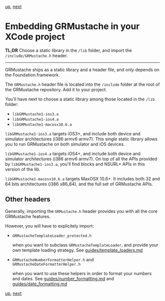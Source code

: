 [up](../README.md), [next](templates.md)

Embedding GRMustache in your XCode project
==========================================

**TL;DR** Choose a static library in the `/lib` folder, and import the `/include/GRMustache.h` header.

---

GRMustache ships as a static library and a header file, and only depends on the Foundation.framework.

The `GRMustache.h` header file is located into the `/include` folder at the root of the GRMustache repository. Add it to your project.

You'll have next to choose a static library among those located in the `/lib` folder:

- `libGRMustache1-ios3.a`
- `libGRMustache1-ios4.a`
- `libGRMustache1-macosx10.6.a`

`libGRMustache1-ios3.a` targets iOS3+, and include both device and simulator architectures (i386 armv6 armv7). This single static library allows you to run GRMustache on both simulator and iOS devices.

`libGRMustache1-ios4.a` targets iOS4+, and include both device and simulator architectures (i386 armv6 armv7). On top of all the APIs provided by `libGRMustache1-ios3.a`, you'll find blocks and NSURL* APIs in this version of the lib.

`libGRMustache1-macosx10.6.a` targets MaxOSX 10.6+. It includes both 32 and 64 bits architectures (i386 x86_64), and the full set of GRMustache APIs.

Other headers
-------------

Generally, importing the `GRMustache.h` header provides you with all the core GRMustache features.

However, you will have to explicitely import:

- `GRMustacheTemplateLoader_protected.h`
    
    when you want to subclass `GRMustacheTemplateLoader`, and provide your own template loading strategy. See [guides/template_loaders.md](template_loaders.md)

- `GRMustacheNumberFormatterHelper.h` and `GRMustacheDateFormatterHelper.h`
    
    when you want to use these helpers in order to format your numbers and dates. See [guides/number_formatting.md](number_formatting.md) and [guides/date_formatting.md](date_formatting.md)

[up](../README.md), [next](templates.md)
